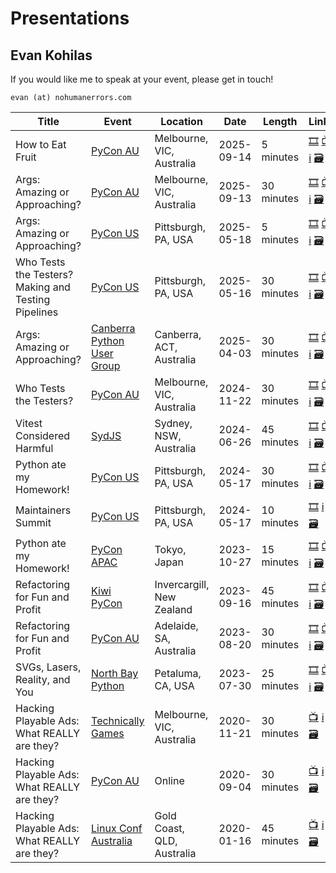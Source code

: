 # Presentations
## Evan Kohilas

If you would like me to speak at your event, please get in touch!

`evan (at) nohumanerrors.com`

| Title | Event | Location | Date | Length | Links |
| --- | --- | --- | --- | --- | --- |
| How to Eat Fruit | [PyCon AU](https://2025.pycon.org.au/) | Melbourne, VIC, Australia | 2025-09-14 | 5 minutes | [🎞️]() [📺](https://www.youtube.com/@ekohilas) [ℹ️](https://2025.pycon.org.au/program/3DDRNQ/) [🗃️]() |
| Args: Amazing or Approaching? | [PyCon AU](https://2025.pycon.org.au/) | Melbourne, VIC, Australia | 2025-09-13 | 30 minutes | [🎞️](https://args-amazing-or-approaching.nohumanerrors.com/pycon-au-2025/) [📺](https://www.youtube.com/@ekohilas) [ℹ️](https://2025.pycon.org.au/program/B38QTB/) [🗃️](https://github.com/ekohilas/args-amazing-or-approaching) |
| Args: Amazing or Approaching? | [PyCon US](https://us.pycon.org/2025) | Pittsburgh, PA, USA | 2025-05-18 | 5 minutes | [🎞️](https://ekohilas.github.io/args-amazing-or-approaching/pycon-us-2025-lightning) [📺](https://youtu.be/lXngPPRaqGg?t=315) [ℹ️](https://us.pycon.org/2025/schedule/presentation/172/) [🗃️](https://github.com/ekohilas/args-amazing-or-approaching) |
| Who Tests the Testers? Making and Testing Pipelines | [PyCon US](https://us.pycon.org/2025) | Pittsburgh, PA, USA | 2025-05-16 | 30 minutes | [🎞️](https://who-tests-the-testers.nohumanerrors.com/pycon-us-2025/) [📺](https://www.youtube.com/watch?v=DhognqFaRow) [ℹ️](https://us.pycon.org/2025/schedule/presentation/28/) [🗃️](https://github.com/ekohilas/who-tests-the-testers) |
| Args: Amazing or Approaching? | [Canberra Python User Group](https://www.meetup.com/canberra-python-meetup-group/) | Canberra, ACT, Australia | 2025-04-03 | 30 minutes | [🎞️](https://ekohilas.github.io/args-amazing-or-approaching/canberra-python-2025) [📺](https://youtube.com/watch?v=xH2qPTn2ybk) [ℹ️](https://www.meetup.com/canberra-python-meetup-group/events/305683255/) [🗃️](https://github.com/ekohilas/args-amazing-or-approaching) |
| Who Tests the Testers? | [PyCon AU](https://2024.pycon.org.au) | Melbourne, VIC, Australia | 2024-11-22 | 30 minutes | [🎞️](https://ekohilas.github.io/who-tests-the-testers/pycon-au-2024) [📺](https://www.youtube.com/watch?v=ilfLFBacNj4) [ℹ️](https://2024.pycon.org.au/program/NUUJAN) [🗃️](https://github.com/ekohilas/who-tests-the-testers) |
| Vitest Considered Harmful | [SydJS](https://sydjs.com/) | Sydney, NSW, Australia | 2024-06-26 | 45 minutes | [🎞️](https://github.com/ekohilas/vitest-considered-harmful/branches/all) [📺](https://youtu.be/SJG8dSn22rw) [ℹ️](https://www.meetup.com/sydjs-classic/events/294863990/) [🗃️](https://github.com/ekohilas/vitest-considered-harmful/blob/main/README.md) |
| Python ate my Homework! | [PyCon US](https://us.pycon.org/2024/) | Pittsburgh, PA, USA | 2024-05-17 | 30 minutes | [🎞️](https://github.com/ekohilas/python-ate-my-homework/blob/main/python_ate_my_homework_pycon_us_2024.ipynb) [📺](https://www.youtube.com/watch?v=hayjfJVtWIw) [ℹ️](https://us.pycon.org/2024/schedule/presentation/17/) [🗃️](https://github.com/ekohilas/python-ate-my-homework) |
| Maintainers Summit | [PyCon US](https://us.pycon.org/2024/) | Pittsburgh, PA, USA | 2024-05-17 | 10 minutes | [🎞️](https://docs.google.com/presentation/d/1nCjimJxmyiLS6Ex1cqlNPt9bdIRAkgOTpclhsSLzAR0/edit?usp=sharing)  [ℹ️](https://us.pycon.org/2024/events/maintainers-summit/) [🗃️](https://github.com/ekohilas/helping-hands-maintainers-dont-grasp) |
| Python ate my Homework! | [PyCon APAC](https://2023-apac.pycon.jp/) | Tokyo, Japan | 2023-10-27 | 15 minutes | [🎞️](https://github.com/ekohilas/python-ate-my-homework/blob/main/python_ate_my_homework_pycon_apac_2023.ipynb) [📺](https://www.youtube.com/watch?v=RvPjFTwXWTI&t=22129s) [ℹ️](https://2023-apac.pycon.jp/timetable?id=WQREM9) [🗃️](https://github.com/ekohilas/python-ate-my-homework) |
| Refactoring for Fun and Profit | [Kiwi PyCon](https://kiwipycon.nz/) | Invercargill, New Zealand | 2023-09-16 | 45 minutes | [🎞️](https://ekohilas.github.io/refactoring-for-fun-and-profit/kiwi-pycon-2023) [📺](https://www.youtube.com/watch?v=yiU-t2jldEk) [ℹ️](https://pretalx.com/kiwi-pycon-xii-2023/talk/QEENX9/) [🗃️](https://github.com/ekohilas/refactoring-for-fun-and-profit) |
| Refactoring for Fun and Profit | [PyCon AU](https://2023.pycon.org.au/) | Adelaide, SA, Australia | 2023-08-20 | 30 minutes | [🎞️](https://ekohilas.github.io/refactoring-for-fun-and-profit/pycon-au-2023) [📺](https://www.youtube.com/watch?v=9wgJhT8HpiA) [ℹ️](https://2023.pycon.org.au/program/LCM73Z/) [🗃️](https://github.com/ekohilas/refactoring-for-fun-and-profit) |
| SVGs, Lasers, Reality, and You | [North Bay Python](https://2023.northbaypython.org/) | Petaluma, CA, USA | 2023-07-30 | 25 minutes | [🎞️](https://www.canva.com/design/DAF1OgfPC6s/54eJLnF9mqdzigKHOnHNeA/view) [📺](https://youtu.be/XQZAeP_Loyg) [ℹ️](https://pretalx.northbaypython.org/nbpy-2023/talk/XB7UTZ/) [🗃️](https://github.com/ekohilas/card-resources) |
| Hacking Playable Ads: What REALLY are they? | [Technically Games](https://2020.technicallygames.com.au/) | Melbourne, VIC, Australia | 2020-11-21 | 30 minutes |  [📺](https://www.youtube.com/watch?v=ROJKVGj_mYc) [ℹ️](https://2020.technicallygames.com.au/talks/hacking-playable-ads-what-really-are-they/) [🗃️](https://github.com/ekohilas/playable-ads) |
| Hacking Playable Ads: What REALLY are they? | [PyCon AU](https://2020.pycon.org.au/) | Online | 2020-09-04 | 30 minutes |  [📺](https://www.youtube.com/watch?v=c5QIPbrk92Q) [ℹ️](https://2020.pycon.org.au/program/8TA7ZA/) [🗃️](https://github.com/ekohilas/playable-ads) |
| Hacking Playable Ads: What REALLY are they? | [Linux Conf Australia](https://lca2020.linux.org.au/) | Gold Coast, QLD, Australia | 2020-01-16 | 45 minutes |  [📺](https://www.youtube.com/watch?v=euG2yr2nXO4) [ℹ️](https://web.archive.org/web/20200812083335/https://lca2020.linux.org.au/schedule/presentation/102/) [🗃️](https://github.com/ekohilas/playable-ads) |
